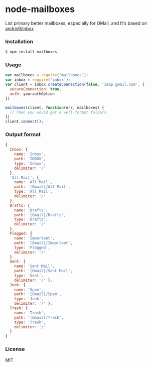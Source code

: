 
node-mailboxes
======================

List primary better mailboxes, especially for GMail, and It's based on
[andris9/inbox](https://github.com/andris9/inbox)

### Installation

```bash
$ npm install mailboxes
```

### Usage

```js
var mailboxes = require('mailboxes');
var inbox = require('inbox');
var client = inbox.createConnection(false, 'imap.gmail.com', {
  secureConnection: true,
  auth: yourauthOption
})

mailboxes(client, function(err, mailboxes) {
  // Then you would get a well-format folders.
})
client.connect();
```

### Output format
```js
{ 
  Inbox: { 
    name: 'Inbox', 
    path: 'INBOX', 
    type: 'Inbox', 
    delimiter: '/' 
  },
  'All Mail': { 
    name: 'All Mail',
    path: '[Gmail]/All Mail',
    type: 'All Mail',
    delimiter: '/' 
  },
  Drafts: { 
    name: 'Drafts',
    path: '[Gmail]/Drafts',
    type: 'Drafts',
    delimiter: '/' 
  },
  Flagged: { 
    name: 'Important',
    path: '[Gmail]/Important',
    type: 'Flagged',
    delimiter: '/' 
  },
  Sent: { 
    name: 'Sent Mail',
    path: '[Gmail]/Sent Mail',
    type: 'Sent',
    delimiter: '/' },
  Junk: { 
    name: 'Spam',
    path: '[Gmail]/Spam',
    type: 'Junk',
    delimiter: '/' },
  Trash: { 
    name: 'Trash',
    path: '[Gmail]/Trash',
    type: 'Trash',
    delimiter: '/' 
  }
}
```


### License

MIT